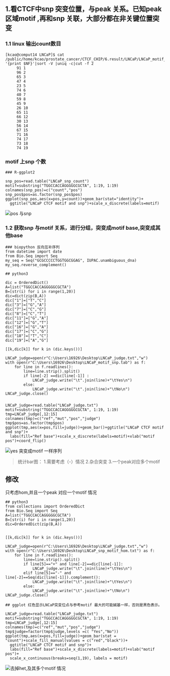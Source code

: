 ## 1.看CTCF中snp 突变位置，与peak 关系。已知peak区域motif ,再和snp 关联，大部分都在非关键位置突变
### 1.1 linux 输出count数目
```
[kcao@comput14 LNCaP]$ cat /public/home/kcao/prostate_cancer/CTCF_CHIP/6.result/LNCaP/LNCaP_motif_snp.tab|awk '{print $NF}'|sort -V |uniq -c|cut -f 2
     91 1
     96 2
     65 3
     47 4
     23 5
     74 6
     40 7
     59 8
     45 9
     26 10
     65 11
     66 12
     30 13
     56 14
     67 15
     71 16
     74 17
     73 18
     74 19

```


### motif 上snp 个数
```
### R-ggplot2

snp_pos=read.table("LNCaP_snp_count")
motif=substring("TGGCCACCAGGGGGCGCTA", 1:19, 1:19)
colnames(snp_pos)=c("count","pos")
snp_pos$pos=as.factor(snp_pos$pos)
ggplot(snp_pos,aes(x=pos,y=count))+geom_bar(stat="identity")+
  ggtitle("LNCaP CTCF motif and snp")+scale_x_discrete(labels=motif)
```
![pos 与snp](https://upload-images.jianshu.io/upload_images/9589088-5b480f9ae7a62409.png?imageMogr2/auto-orient/strip%7CimageView2/2/w/1240)

### 1.2 获取snp 与motif 关系，进行分组，突变成motif base,突变成其他base
```
### biopython 反向互补序列
from datetime import date
from Bio.Seq import Seq
my_seq = Seq("GCGCCCCCTGGTGGCGGAG", IUPAC.unambiguous_dna)
my_seq.reverse_complement()
```

```
## python3

dic = OrderedDict()
A=list("TGGCCACCAGGGGGCGCTA")
B=[str(i) for i in range(1,20)]
dic=dict(zip(B,A))
dic["1"]=["T","C"]
dic["3"]=["G","A"]
dic["7"]=["C","G"]
dic["8"]=["C","T"]
dic["11"]=["G","A"]
dic["12"]=["G","T"]
dic["16"]=["G","A"]
dic["17"]=["C","G"]
dic["18"]=["T","C"]
dic["19"]=["A","G"]

[[k,dic[k]] for k in (dic.keys())]

LNCaP_judge=open(r"C:\Users\16926\Desktop\LNCaP_judge.txt","w")
with open(r"C:\Users\16926\Desktop\LNCaP_motif_snp.tab") as f:
    for line in f.readlines():
        line=line.strip().split()
        if line[-2] ==dic[line[-1]] :
            LNCaP_judge.write("\t".join(line)+"\tYes\n")
        else:
            LNCaP_judge.write("\t".join(line)+"\tNo\n")
LNCaP_judge.close()

```


###
```
LNCaP_judge=read.table("LNCaP_judge.txt")
motif=substring("TGGCCACCAGGGGGCGCTA", 1:19, 1:19)
tmp=LNCaP_judge[,12:15]
colnames(tmp)=c("ref","mut","pos","judge")
tmp$pos=as.factor(tmp$pos)
ggplot(tmp,aes(x=pos,fill=judge))+geom_bar()+ggtitle("LNCaP CTCF motif and snp")+
  labs(fill="Ref base")+scale_x_discrete(labels=motif)+xlab("motif pos")+coord_flip()
```
![yes 突变成motif 一样序列](https://upload-images.jianshu.io/upload_images/9589088-d2fbd73a9bb9423a.png?imageMogr2/auto-orient/strip%7CimageView2/2/w/1240)

>统计bar图：
1.需要考虑（-）情况
2.杂合突变
3.一个peak对应多个motif

## 修改

只考虑hom,并且一个peak 对应一个motif 情况

```
## python3
from collections import OrderedDict
from Bio.Seq import Seq
A=list("TGGCCACCAGGGGGCGCTA")
B=[str(i) for i in range(1,20)]
dic=OrderedDict(zip(B,A))


[[k,dic[k]] for k in (dic.keys())]

LNCaP_judge=open(r"C:\Users\16926\Desktop\LNCaP_judge.txt","w")
with open(r"C:\Users\16926\Desktop\LNCaP_snp_motif_hom.txt") as f:
    for line in f.readlines():
        line=line.strip().split()
        if line[5]=="+" and line[-2]==dic[line[-1]]:
            LNCaP_judge.write("\t".join(line)+"\tYes\n")
        elif line[5]=="-" and line[-2]==Seq(dic[line[-1]]).complement():
            LNCaP_judge.write("\t".join(line)+"\tYes\n")
        else:
            LNCaP_judge.write("\t".join(line)+"\tNo\n")
LNCaP_judge.close()

```

```
## ggplot 红色显示LNCaP突变位点与参考motif 最大的可能碱基一样，否则是黑色表示。

LNCaP_judge=read.table("LNCaP_judge.txt")
motif=substring("TGGCCACCAGGGGGCGCTA", 1:19, 1:19)
tmp=LNCaP_judge[,12:15]
colnames(tmp)=c("ref","mut","pos","judge")
tmp$judge=factor(tmp$judge,levels =c( "Yes","No"))
ggplot(tmp,aes(x=pos,fill=judge))+geom_bar(stat = "count")+scale_fill_manual(values = c("red","black"))+
  ggtitle("LNCaP CTCF motif and snp")+
  labs(fill="Ref base")+scale_x_discrete(labels=motif)+xlab("motif pos")+
  scale_x_continuous(breaks=seq(1,19), labels = motif) 

```
![去掉het,及其多个motif 情况](https://upload-images.jianshu.io/upload_images/9589088-e1339ffccb40356b.png?imageMogr2/auto-orient/strip%7CimageView2/2/w/1240)

